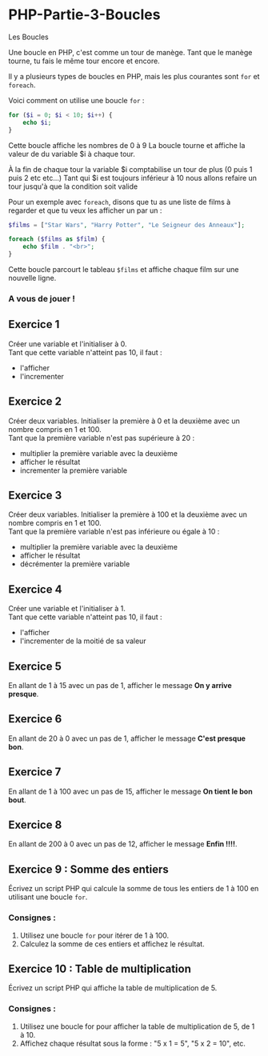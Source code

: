 # PHP-Partie-3-Boucles
Les Boucles

Une boucle en PHP, c'est comme un tour de manège. Tant que le manège tourne, tu fais le même tour encore et encore.

Il y a plusieurs types de boucles en PHP, mais les plus courantes sont `for` et `foreach`.

Voici comment on utilise une boucle `for` :

```php
for ($i = 0; $i < 10; $i++) {
    echo $i;
}
```

Cette boucle affiche les nombres de 0 à 9 
La boucle tourne et affiche la valeur de du variable $i à chaque tour.

À la fin de chaque tour la variable $i comptabilise un tour de plus (0 puis 1 puis 2 etc etc...) 
Tant qui $i est toujours inférieur à 10 nous allons refaire un tour jusqu'à que la condition soit valide


Pour un exemple avec `foreach`, disons que tu as une liste de films à regarder et que tu veux les afficher un par un :

```php
$films = ["Star Wars", "Harry Potter", "Le Seigneur des Anneaux"];

foreach ($films as $film) {
    echo $film . "<br>";
}
```

Cette boucle parcourt le tableau `$films` et affiche chaque film sur une nouvelle ligne.

### A vous de jouer ! 

## Exercice 1
Créer une variable et l'initialiser à 0.  
Tant que cette variable n'atteint pas 10, il faut :
- l'afficher
- l'incrementer

## Exercice 2
Créer deux variables. Initialiser la première à 0 et la deuxième avec un nombre compris en 1 et 100.  
Tant que la première variable n'est pas supérieure à 20 :
- multiplier la première variable avec la deuxième
- afficher le résultat
- incrementer la première variable

## Exercice 3
Créer deux variables. Initialiser la première à 100 et la deuxième avec un nombre compris en 1 et 100.  
Tant que la première variable n'est pas inférieure ou égale à 10 :
- multiplier la première variable avec la deuxième
- afficher le résultat
- décrémenter la première variable

## Exercice 4
Créer une variable et l'initialiser à 1.  
Tant que cette variable n'atteint pas 10, il faut :
- l'afficher
- l'incrementer de la moitié de sa valeur

## Exercice 5
En allant de 1 à 15 avec un pas de 1, afficher le message **On y arrive presque**.

## Exercice 6
En allant de 20 à 0 avec un pas de 1, afficher le message **C'est presque bon**.

## Exercice 7
En allant de 1 à 100 avec un pas de 15, afficher le message **On tient le bon bout**.

## Exercice 8
En allant de 200 à 0 avec un pas de 12, afficher le message **Enfin !!!!**.

## Exercice 9 : Somme des entiers
Écrivez un script PHP qui calcule la somme de tous les entiers de 1 à 100 en utilisant une boucle `for`.

### Consignes :
1. Utilisez une boucle `for` pour itérer de 1 à 100.
2. Calculez la somme de ces entiers et affichez le résultat.

## Exercice 10 : Table de multiplication
Écrivez un script PHP qui affiche la table de multiplication de 5.

### Consignes :
1. Utilisez une boucle for pour afficher la table de multiplication de 5, de 1 à 10.
2. Affichez chaque résultat sous la forme : "5 x 1 = 5", "5 x 2 = 10", etc.
